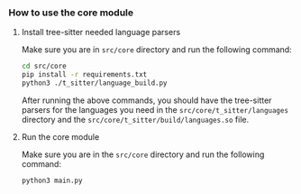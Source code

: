 ### How to use the core module

1. Install tree-sitter needed language parsers

    Make sure you are in `src/core` directory and run the following command:

    ```bash
    cd src/core
    pip install -r requirements.txt
    python3 ./t_sitter/language_build.py
    ```

    After running the above commands, you should have the tree-sitter parsers for the languages you need in the `src/core/t_sitter/languages` directory and the `src/core/t_sitter/build/languages.so` file.

1. Run the core module

    Make sure you are in the `src/core` directory and run the following command:

    ```bash
    python3 main.py
    ```
